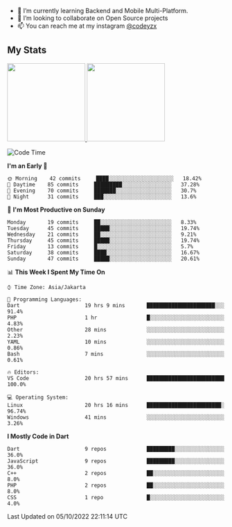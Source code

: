 - 🌱 I’m currently learning Backend and Mobile Multi-Platform.
- 👯 I’m looking to collaborate on Open Source projects
- 📫 You can reach me at my instagram <a href="https://www.instagram.com/codeyzx/">@codeyzx</a>

## My Stats
<p align="left">
<a href="https://github.com/codeyzx">
  <img height="180em" src="https://github-readme-stats-eight-theta.vercel.app/api?username=codeyzx&show_icons=true&theme=algolia&include_all_commits=true&count_private=true"/>
  <img height="180em" src="https://github-readme-stats-eight-theta.vercel.app/api/top-langs/?username=codeyzx&layout=compact&langs_count=8&theme=algolia"/>
</a>
</p>

<!--START_SECTION:waka-->
![Code Time](http://img.shields.io/badge/Code%20Time-128%20hrs%2035%20mins-blue)

**I'm an Early 🐤** 

```text
🌞 Morning    42 commits     ████░░░░░░░░░░░░░░░░░░░░░   18.42% 
🌆 Daytime    85 commits     █████████░░░░░░░░░░░░░░░░   37.28% 
🌃 Evening    70 commits     ███████░░░░░░░░░░░░░░░░░░   30.7% 
🌙 Night      31 commits     ███░░░░░░░░░░░░░░░░░░░░░░   13.6%

```
📅 **I'm Most Productive on Sunday** 

```text
Monday       19 commits     ██░░░░░░░░░░░░░░░░░░░░░░░   8.33% 
Tuesday      45 commits     █████░░░░░░░░░░░░░░░░░░░░   19.74% 
Wednesday    21 commits     ██░░░░░░░░░░░░░░░░░░░░░░░   9.21% 
Thursday     45 commits     █████░░░░░░░░░░░░░░░░░░░░   19.74% 
Friday       13 commits     █░░░░░░░░░░░░░░░░░░░░░░░░   5.7% 
Saturday     38 commits     ████░░░░░░░░░░░░░░░░░░░░░   16.67% 
Sunday       47 commits     █████░░░░░░░░░░░░░░░░░░░░   20.61%

```


📊 **This Week I Spent My Time On** 

```text
⌚︎ Time Zone: Asia/Jakarta

💬 Programming Languages: 
Dart                     19 hrs 9 mins       ██████████████████████░░░   91.4% 
PHP                      1 hr                █░░░░░░░░░░░░░░░░░░░░░░░░   4.83% 
Other                    28 mins             ░░░░░░░░░░░░░░░░░░░░░░░░░   2.23% 
YAML                     10 mins             ░░░░░░░░░░░░░░░░░░░░░░░░░   0.86% 
Bash                     7 mins              ░░░░░░░░░░░░░░░░░░░░░░░░░   0.61%

🔥 Editors: 
VS Code                  20 hrs 57 mins      █████████████████████████   100.0%

💻 Operating System: 
Linux                    20 hrs 16 mins      ████████████████████████░   96.74% 
Windows                  41 mins             ░░░░░░░░░░░░░░░░░░░░░░░░░   3.26%

```

**I Mostly Code in Dart** 

```text
Dart                     9 repos             █████████░░░░░░░░░░░░░░░░   36.0% 
JavaScript               9 repos             █████████░░░░░░░░░░░░░░░░   36.0% 
C++                      2 repos             ██░░░░░░░░░░░░░░░░░░░░░░░   8.0% 
PHP                      2 repos             ██░░░░░░░░░░░░░░░░░░░░░░░   8.0% 
CSS                      1 repo              █░░░░░░░░░░░░░░░░░░░░░░░░   4.0%

```



 Last Updated on 05/10/2022 22:11:14 UTC
<!--END_SECTION:waka-->
